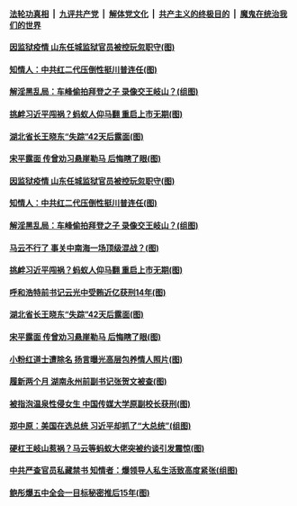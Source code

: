 

####  [法轮功真相](../../../../basic/blob/master/README.md?t=11052131) &nbsp;|&nbsp; [九评共产党](../../../../9ping.md/blob/master/README.md?t=11052131) &nbsp;|&nbsp; [解体党文化](../../../../jtdwh.md/blob/master/README.md?t=11052131)  &nbsp;|&nbsp; [共产主义的终极目的](../../../../gczydzjmd.md/blob/master/README.md?t=11052131) &nbsp;|&nbsp; [魔鬼在统治我们的世界](../../../../mgztzwmdsj.md/blob/master/README.md?t=11052131) 

#### [因监狱疫情 山东任城监狱官员被控玩忽职守(图)](../pages/p2/951544.md?t=11052131) 

#### [知情人：中共红二代压倒性挺川普连任(图)](../pages/p2/951523.md?t=11052131) 

#### [解淫黑乱局：车峰偷拍拜登之子 录像交王岐山？(组图)](../pages/p2/951318.md?t=11052131) 

#### [挑衅习近平闯祸？蚂蚁人仰马翻 重启上市无期(图)](../pages/p2/951447.md?t=11052131) 

#### [湖北省长王晓东“失踪”42天后露面(图)](../pages/p2/951406.md?t=11052131) 

#### [宋平露面 传曾劝习悬崖勒马 后悔瞎了眼(图)](../pages/p2/951342.md?t=11052131) 


#### [因监狱疫情 山东任城监狱官员被控玩忽职守(图)](../pages/p2/951544.md?t=11052131) 

#### [知情人：中共红二代压倒性挺川普连任(图)](../pages/p2/951523.md?t=11052131) 

#### [解淫黑乱局：车峰偷拍拜登之子 录像交王岐山？(组图)](../pages/p2/951318.md?t=11052131) 

#### [马云不行了 事关中南海一场顶级混战？(图)](../pages/p2/951452.md?t=11052131) 

#### [挑衅习近平闯祸？蚂蚁人仰马翻 重启上市无期(图)](../pages/p2/951447.md?t=11052131) 


#### [呼和浩特前书记云光中受贿近亿获刑14年(图)](../pages/p2/951417.md?t=11052131) 

#### [湖北省长王晓东“失踪”42天后露面(图)](../pages/p2/951406.md?t=11052131) 

#### [宋平露面 传曾劝习悬崖勒马 后悔瞎了眼(图)](../pages/p2/951342.md?t=11052131) 

#### [小粉红道士遭除名 扬言曝光高层包养情人照片(图)](../pages/p2/951355.md?t=11052131) 



#### [履新两个月 湖南永州前副书记张贺文被查(图)](../pages/p2/951329.md?t=11052131) 

#### [被指泡温泉性侵女生 中国传媒大学原副校长获刑(图)](../pages/p2/951314.md?t=11052131) 


#### [郑中原：美国在选总统 习近平却抓了“大总统”(组图)](../pages/p2/951298.md?t=11052131) 

#### [硬杠王岐山惹祸？马云等蚂蚁大佬突被约谈引发震惊(图)](../pages/p2/951289.md?t=11052131) 

#### [中共严查官员私藏禁书 知情者：爆领导人私生活致高度紧张(组图)](../pages/p2/951283.md?t=11052131) 

#### [鲍彤爆五中全会一目标秘密推后15年(图)](../pages/p2/951239.md?t=11052131) 

